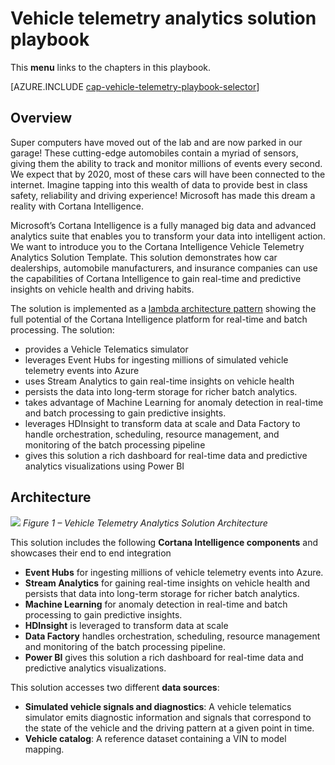 <properties 
    pageTitle="Vehicle telemetry analytics solution playbook | Microsoft Azure" 
    description="Use the capabilities of Cortana Intelligence to gain real-time and predictive insights on vehicle health and driving habits." 
    services="machine-learning" 
    documentationCenter="" 
    authors="bradsev" 
    manager="jhubbard" 
    editor="cgronlun" />

<tags 
    ms.service="machine-learning" 
    ms.workload="data-services" 
    ms.tgt_pltfrm="na" 
    ms.devlang="na" 
    ms.topic="article" 
    ms.date="09/12/2016" 
    ms.author="bradsev" />


# <a name="vehicle-telemetry-analytics-solution-playbook"></a>Vehicle telemetry analytics solution playbook

This **menu** links to the chapters in this playbook. 

[AZURE.INCLUDE [cap-vehicle-telemetry-playbook-selector](../../includes/cap-vehicle-telemetry-playbook-selector.md)]

## <a name="overview"></a>Overview
Super computers have moved out of the lab and are now parked in our garage! These cutting-edge automobiles contain a myriad of sensors, giving them the ability to track and monitor millions of events every second. We expect that by 2020, most of these cars will have been connected to the internet. Imagine tapping into this wealth of data to provide best in class safety, reliability and driving experience! Microsoft has made this dream a reality with Cortana Intelligence.

Microsoft’s Cortana Intelligence is a fully managed big data and advanced analytics suite that enables you to transform your data into intelligent action. We want to introduce you to the Cortana Intelligence Vehicle Telemetry Analytics Solution Template. This solution demonstrates how car dealerships, automobile manufacturers, and insurance companies can use the capabilities of Cortana Intelligence to gain real-time and predictive insights on vehicle health and driving habits. 

The solution is implemented as a [lambda architecture pattern](https://en.wikipedia.org/wiki/Lambda_architecture) showing the full potential of the Cortana Intelligence platform for real-time and batch processing. The solution: 

- provides a Vehicle Telematics simulator
- leverages Event Hubs for ingesting millions of simulated vehicle telemetry events into Azure 
- uses Stream Analytics to gain real-time insights on vehicle health
-  persists the data into long-term storage for richer batch analytics. 
- takes advantage of Machine Learning for anomaly detection in real-time and batch processing to gain predictive insights.
- leverages HDInsight to transform data at scale and Data Factory to handle orchestration, scheduling, resource management, and monitoring of the batch processing pipeline 
- gives this solution a rich dashboard for real-time data and predictive analytics visualizations using Power BI

## <a name="architecture"></a>Architecture

![](./media/cortana-analytics-playbook-vehicle-telemetry/fig1-vehicle-telemetry-annalytics-solution-architecture.png)
*Figure 1 – Vehicle Telemetry Analytics Solution Architecture*

This solution includes the following **Cortana Intelligence components** and showcases their end to end integration


- **Event Hubs** for ingesting millions of vehicle telemetry events into Azure.
- **Stream Analytics** for gaining real-time insights on vehicle health and persists that data into long-term storage for richer batch analytics.
- **Machine Learning** for anomaly detection in real-time and batch processing to gain predictive insights.
- **HDInsight** is leveraged to transform data at scale
- **Data Factory** handles orchestration, scheduling, resource management and monitoring of the batch processing pipeline.
- **Power BI** gives this solution a rich dashboard for real-time data and predictive analytics visualizations.

This solution accesses two different **data sources**: 

- **Simulated vehicle signals and diagnostics**: A vehicle telematics simulator emits diagnostic information and signals that correspond to the state of the vehicle and the driving pattern at a given point in time. 
- **Vehicle catalog**: A reference dataset containing a VIN to model mapping.
